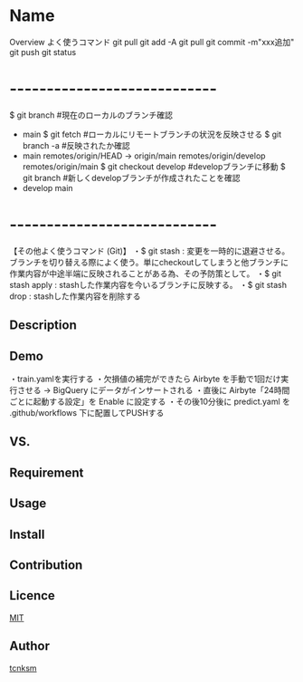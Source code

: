 Name
====

Overview
よく使うコマンド
git pull
git add -A
git pull
git commit -m"xxx追加"
git push
git status
# ----------------------------
$ git branch #現在のローカルのブランチ確認
* main
$ git fetch #ローカルにリモートブランチの状況を反映させる
$ git branch -a #反映されたか確認
* main
  remotes/origin/HEAD -> origin/main
  remotes/origin/develop
  remotes/origin/main
$ git checkout develop #developブランチに移動
$ git branch #新しくdevelopブランチが作成されたことを確認
* develop
  main
# ----------------------------
【その他よく使うコマンド (Git)】
・$ git stash : 変更を一時的に退避させる。
ブランチを切り替える際によく使う。単にcheckoutしてしまうと他ブランチに作業内容が中途半端に反映されることがある為、その予防策として。
・$ git stash apply : stashした作業内容を今いるブランチに反映する。
・$ git stash drop : stashした作業内容を削除する

## Description

## Demo
・train.yamlを実行する
・欠損値の補完ができたら Airbyte を手動で1回だけ実行させる → BigQuery にデータがインサートされる
・直後に Airbyte「24時間ごとに起動する設定」を Enable に設定する
・その後10分後に predict.yaml を .github/workflows 下に配置してPUSHする

## VS.

## Requirement

## Usage

## Install

## Contribution

## Licence

[MIT](https://github.com/tcnksm/tool/blob/master/LICENCE)

## Author

[tcnksm](https://github.com/tcnksm)